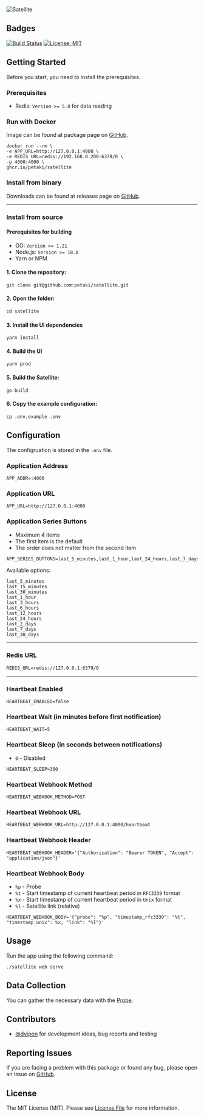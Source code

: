 ![Satellite](https://user-images.githubusercontent.com/1419087/133525370-79b6afe5-e54f-4eb2-b988-9b872322d89a.png)

## Badges

[![Build Status](https://github.com/petaki/satellite/workflows/tests/badge.svg)](https://github.com/petaki/satellite/actions)
[![License: MIT](https://img.shields.io/badge/License-MIT-brightgreen.svg)](LICENSE.md)

## Getting Started

Before you start, you need to install the prerequisites.

### Prerequisites

- Redis: `Version >= 5.0` for data reading

### Run with Docker

Image can be found at package page on [GitHub](https://github.com/petaki/satellite/pkgs/container/satellite).

```
docker run --rm \
-e APP_URL=http://127.0.0.1:4000 \
-e REDIS_URL=redis://192.168.0.200:6379/0 \
-p 4000:4000 \
ghcr.io/petaki/satellite
```

### Install from binary

Downloads can be found at releases page on [GitHub](https://github.com/petaki/satellite/releases).

---

### Install from source

#### Prerequisites for building

- GO: `Version >= 1.21`
- Node.js: `Version >= 18.0`
- Yarn or NPM

#### 1. Clone the repository:

```
git clone git@github.com:petaki/satellite.git
```

#### 2. Open the folder:

```
cd satellite
```

#### 3. Install the UI dependencies

```
yarn install
```

#### 4. Build the UI

```
yarn prod
```

#### 5. Build the Satellite:

```
go build
```

#### 6. Copy the example configuration:

```
cp .env.example .env
```

## Configuration

The configruation is stored in the `.env` file.

### Application Address

```
APP_ADDR=:4000
```

### Application URL

```
APP_URL=http://127.0.0.1:4000
```

### Application Series Buttons

- Maximum 4 items
- The first item is the default
- The order does not matter from the second item

```
APP_SERIES_BUTTONS=last_5_minutes,last_1_hour,last_24_hours,last_7_days
```

Available options:

```
last_5_minutes
last_15_minutes
last_30_minutes
last_1_hour
last_3_hours
last_6_hours
last_12_hours
last_24_hours
last_2_days
last_7_days
last_30_days
```

---

### Redis URL

```
REDIS_URL=redis://127.0.0.1:6379/0
```

---

### Heartbeat Enabled

```
HEARTBEAT_ENABLED=false
```

### Heartbeat Wait (in minutes before first notification)

```
HEARTBEAT_WAIT=5
```

### Heartbeat Sleep (in seconds between notifications)

- `0` - Disabled

```
HEARTBEAT_SLEEP=300
```

### Heartbeat Webhook Method

```
HEARTBEAT_WEBHOOK_METHOD=POST
```

### Heartbeat Webhook URL

```
HEARTBEAT_WEBHOOK_URL=http://127.0.0.1:4000/heartbeat
```

### Heartbeat Webhook Header

```
HEARTBEAT_WEBHOOK_HEADER='{"Authorization": "Bearer TOKEN", "Accept": "application/json"}'
```

### Heartbeat Webhook Body

- `%p` - Probe
- `%t` - Start timestamp of current heartbeat period in `RFC3339` format
- `%x` - Start timestamp of current heartbeat period in `Unix` format
- `%l` - Satellite link (relative)

```
HEARTBEAT_WEBHOOK_BODY='{"probe": "%p", "timestamp_rfc3339": "%t", "timestamp_unix": %x, "link": "%l"}'
```

## Usage

Run the app using the following command:

```
./satellite web serve
```

## Data Collection

You can gather the necessary data with the [Probe](https://github.com/petaki/probe).

## Contributors

- [@dyipon](https://github.com/dyipon) for development ideas, bug reports and testing

## Reporting Issues

If you are facing a problem with this package or found any bug, please open an issue on [GitHub](https://github.com/petaki/satellite/issues).

## License

The MIT License (MIT). Please see [License File](LICENSE.md) for more information.
